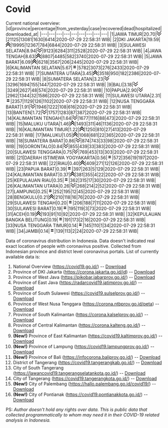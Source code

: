 # Covid
Current national overview:
|id|province|percentage|from_yesterday|case|recovered|dead|hospitalized|downloaded_at|
|---|---|---|---|---|---|---|---|---|
|1|JAWA TIMUR|20.70|![down](https://github.com/ariefrachmannn/covid/raw/master/img/rsz_down.png)|21125|13081|1630|6414|2020-07-29 22:58:31 WIB|
|2|DKI JAKARTA|19.59|![up](https://github.com/ariefrachmannn/covid/raw/master/img/rsz_img_186982.png)|19995|12367|784|6844|2020-07-29 22:58:31 WIB|
|3|SULAWESI SELATAN|8.94|![down](https://github.com/ariefrachmannn/covid/raw/master/img/rsz_down.png)|9123|6284|311|2528|2020-07-29 22:58:31 WIB|
|4|JAWA TENGAH|8.63|![up](https://github.com/ariefrachmannn/covid/raw/master/img/rsz_img_186982.png)|8807|4485|582|3740|2020-07-29 22:58:31 WIB|
|5|JAWA BARAT|6.09|![up](https://github.com/ariefrachmannn/covid/raw/master/img/rsz_img_186982.png)|6218|3567|206|2445|2020-07-29 22:58:31 WIB|
|6|KALIMANTAN SELATAN|5.67|![equal](https://github.com/ariefrachmannn/covid/raw/master/img/rsz_equal.png)|5782|3073|276|2433|2020-07-29 22:58:31 WIB|
|7|SUMATERA UTARA|3.45|![up](https://github.com/ariefrachmannn/covid/raw/master/img/rsz_img_186982.png)|3518|950|182|2386|2020-07-29 22:58:31 WIB|
|8|SUMATERA SELATAN|3.23|![down](https://github.com/ariefrachmannn/covid/raw/master/img/rsz_down.png)|3296|1694|155|1447|2020-07-29 22:58:31 WIB|
|9|BALI|3.18|![down](https://github.com/ariefrachmannn/covid/raw/master/img/rsz_down.png)|3249|2627|48|574|2020-07-29 22:58:31 WIB|
|10|PAPUA|2.90|![down](https://github.com/ariefrachmannn/covid/raw/master/img/rsz_down.png)|2962|1344|32|1586|2020-07-29 22:58:31 WIB|
|11|SULAWESI UTARA|2.31|![equal](https://github.com/ariefrachmannn/covid/raw/master/img/rsz_equal.png)|2357|1129|126|1102|2020-07-29 22:58:31 WIB|
|12|NUSA TENGGARA BARAT|1.91|![down](https://github.com/ariefrachmannn/covid/raw/master/img/rsz_down.png)|1946|1222|108|616|2020-07-29 22:58:31 WIB|
|13|BANTEN|1.72|![down](https://github.com/ariefrachmannn/covid/raw/master/img/rsz_down.png)|1757|1283|87|387|2020-07-29 22:58:31 WIB|
|14|KALIMANTAN TENGAH|1.64|![down](https://github.com/ariefrachmannn/covid/raw/master/img/rsz_down.png)|1677|1116|88|473|2020-07-29 22:58:31 WIB|
|15|MALUKU UTARA|1.46|![up](https://github.com/ariefrachmannn/covid/raw/master/img/rsz_img_186982.png)|1493|311|46|1136|2020-07-29 22:58:31 WIB|
|16|KALIMANTAN TIMUR|1.22|![up](https://github.com/ariefrachmannn/covid/raw/master/img/rsz_img_186982.png)|1250|810|27|413|2020-07-29 22:58:31 WIB|
|17|MALUKU|1.05|![up](https://github.com/ariefrachmannn/covid/raw/master/img/rsz_img_186982.png)|1068|681|22|365|2020-07-29 22:58:31 WIB|
|18|SUMATERA BARAT|0.86|![down](https://github.com/ariefrachmannn/covid/raw/master/img/rsz_down.png)|874|743|33|98|2020-07-29 22:58:31 WIB|
|19|GORONTALO|0.84|![down](https://github.com/ariefrachmannn/covid/raw/master/img/rsz_down.png)|855|439|33|383|2020-07-29 22:58:31 WIB|
|20|SULAWESI TENGGARA|0.75|![down](https://github.com/ariefrachmannn/covid/raw/master/img/rsz_down.png)|769|453|13|303|2020-07-29 22:58:31 WIB|
|21|DAERAH ISTIMEWA YOGYAKARTA|0.56|![equal](https://github.com/ariefrachmannn/covid/raw/master/img/rsz_equal.png)|572|356|19|197|2020-07-29 22:58:31 WIB|
|22|RIAU|0.40|![up](https://github.com/ariefrachmannn/covid/raw/master/img/rsz_img_186982.png)|409|271|12|126|2020-07-29 22:58:31 WIB|
|23|PAPUA BARAT|0.39|![equal](https://github.com/ariefrachmannn/covid/raw/master/img/rsz_equal.png)|397|263|5|129|2020-07-29 22:58:31 WIB|
|24|KALIMANTAN BARAT|0.37|![up](https://github.com/ariefrachmannn/covid/raw/master/img/rsz_img_186982.png)|381|355|4|22|2020-07-29 22:58:31 WIB|
|25|KEPULAUAN RIAU|0.35|![equal](https://github.com/ariefrachmannn/covid/raw/master/img/rsz_equal.png)|362|315|17|30|2020-07-29 22:58:31 WIB|
|26|KALIMANTAN UTARA|0.26|![down](https://github.com/ariefrachmannn/covid/raw/master/img/rsz_down.png)|268|214|2|52|2020-07-29 22:58:31 WIB|
|27|LAMPUNG|0.25|![equal](https://github.com/ariefrachmannn/covid/raw/master/img/rsz_equal.png)|252|195|12|45|2020-07-29 22:58:31 WIB|
|28|BENGKULU|0.21|![up](https://github.com/ariefrachmannn/covid/raw/master/img/rsz_img_186982.png)|210|118|16|76|2020-07-29 22:58:31 WIB|
|29|SULAWESI TENGAH|0.20|![equal](https://github.com/ariefrachmannn/covid/raw/master/img/rsz_equal.png)|206|188|7|11|2020-07-29 22:58:31 WIB|
|30|SULAWESI BARAT|0.19|![equal](https://github.com/ariefrachmannn/covid/raw/master/img/rsz_equal.png)|195|119|3|73|2020-07-29 22:58:31 WIB|
|31|ACEH|0.19|![up](https://github.com/ariefrachmannn/covid/raw/master/img/rsz_img_186982.png)|193|91|10|92|2020-07-29 22:58:31 WIB|
|32|KEPULAUAN BANGKA BELITUNG|0.19|![equal](https://github.com/ariefrachmannn/covid/raw/master/img/rsz_equal.png)|191|173|2|16|2020-07-29 22:58:31 WIB|
|33|NUSA TENGGARA TIMUR|0.14|![equal](https://github.com/ariefrachmannn/covid/raw/master/img/rsz_equal.png)|145|110|1|34|2020-07-29 22:58:31 WIB|
|34|JAMBI|0.14|![equal](https://github.com/ariefrachmannn/covid/raw/master/img/rsz_equal.png)|139|113|2|24|2020-07-29 22:58:31 WIB|

Data of coronavirus distribution in Indonesia. Data doesn't indicated real exact location of people with coronavirus positive. Collected from Indonesian province and district level coronavirus portals. List of currently available data is:
1. National Overview (https://covid19.go.id/) -- [Download](https://www.dropbox.com/s/66ly270fw4y76fx/covid_nasional.csv?dl=0)
2. Province of DKI Jakarta (https://corona.jakarta.go.id/id) -- [Download](https://riwayat-file-covid-19-dki-jakarta-jakartagis.hub.arcgis.com/)
3. Province of West Java (https://pikobar.jabarprov.go.id/) -- [Download](https://www.dropbox.com/s/alg0zp60fylq6cn/covid_jabar.csv?dl=0)
4. Province of East Java (https://radarcovid19.jatimprov.go.id/) -- [Download](https://www.dropbox.com/sh/e7vtgcnl4ckbvr4/AADo9UMRDZvrhHn66qTHZOvNa?dl=0)
5. Province of South Sulawesi (https://covid19.sulselprov.go.id/) -- [Download](https://www.dropbox.com/s/z5ek23lwcztj7z7/covid_sulsel.csv?dl=0)
6. Province of West Nusa Tenggara (https://corona.ntbprov.go.id/peta) -- [Download](https://www.dropbox.com/s/4p2k93n42xx0c00/covid_ntb.csv?dl=0)
7. Province of South Kalimantan (https://corona.kalselprov.go.id/) -- [Download](https://www.dropbox.com/sh/7aa2kvz8lb04pzz/AADH1Oj5oFMw2mp-D3JStPRsa?dl=0)
8. Province of Central Kalimantan (https://corona.kalteng.go.id/) -- [Download](https://www.dropbox.com/s/9q01v5r3ys2ozk4/covid_kalteng.csv?dl=0)
9. **(New!)** Province of East Kalimantan (https://covid19.kaltimprov.go.id/) -- [Download](https://www.dropbox.com/sh/qhpxj532nm80goa/AAB6ek_fp1__ieTR0TFQpfIga?dl=0)
10. **(New!)** Province of Lampung (https://covid19.lampungprov.go.id/) -- [Download](https://www.dropbox.com/s/ecuew6oa9kzwqwx/covid_lampung.csv?dl=0)
11. **(New!)** Province of Bali (https://infocorona.baliprov.go.id/) -- [Download](https://www.dropbox.com/sh/iceiwun4ufttmiu/AAC7dSRMpfTjPI1Lfzw-LeCUa?dl=0)
12. District of Tangerang (https://covid19.tangerangkab.go.id/) -- [Download](https://www.dropbox.com/sh/yxovyy6sy5bnz4p/AACZzVHinisKmz8oQWyQJ3nua?dl=0)
13. City of South Tangerang (https://lawancovid19.tangerangselatankota.go.id/) -- [Download](https://www.dropbox.com/s/zlvxo4ivswdzmle/covid_tangsel.csv?dl=0)
14. City of Tangerang (https://covid19.tangerangkota.go.id/) -- [Download](https://www.dropbox.com/s/e53224kvdrpjzy0/covid_tangkot.csv?dl=0)
15. **(New!)** City of Palembang (https://hallo.palembang.go.id/covid19/) -- [Download](https://www.dropbox.com/sh/oj17bhwhlpjht9e/AABZEG-OiaSaFvikATDx6coEa?dl=0)
16. **(New!)** City of Pontianak (https://covid19.pontianakkota.go.id/) -- [Download](https://www.dropbox.com/sh/66if3y4ly51j4sh/AADQ-zwLGa7Kz4ZzJgDw2-3na?dl=0)

PS: *Author doesn't hold any rights over data. This is public data that collected programmatically to whom may need it in their COVID-19 related analysis in Indonesia.*

